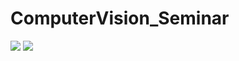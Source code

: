 # ComputerVision_Seminar
<img src="https://img.shields.io/badge/Python-3776AB?style=flat&logo=Python&logoColor=white"/>
<img src="https://capsule-render.vercel.app/api?type=wave&color=auto&height=300&section=header&text=Computer_Vision%20render&fontSize=90" />
